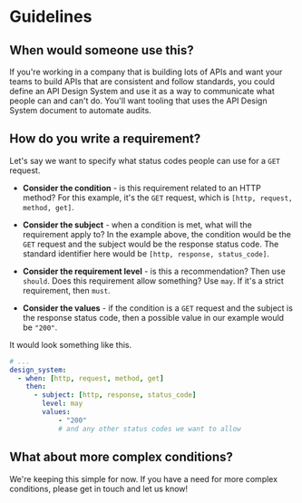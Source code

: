# Guidelines

## When would someone use this?

If you're working in a company that is building lots of APIs and want your teams to build APIs that are consistent and follow standards, you could define an API Design System and use it as a way to communicate what people can and can't do. You'll want tooling that uses the API Design System document to automate audits.

## How do you write a requirement?

Let's say we want to specify what status codes people can use for a `GET` request.

- **Consider the condition** - is this requirement related to an HTTP method? For this example, it's the `GET` request, which is `[http, request, method, get]`.

- **Consider the subject** - when a condition is met, what will the requirement apply to? In the example above, the condition would be the `GET` request and the subject would be the response status code. The standard identifier here would be `[http, response, status_code]`.

- **Consider the requirement level** - is this a recommendation? Then use `should`. Does this requirement allow something? Use `may`. If it's a strict requirement, then `must`.

- **Consider the values** - if the condition is a `GET` request and the subject is the response status code, then a possible value in our example would be `"200"`.

It would look something like this.

```yaml
# ... 
design_system:
  - when: [http, request, method, get]
    then:
      - subject: [http, response, status_code]
        level: may
        values:
            - "200"
            # and any other status codes we want to allow
```

## What about more complex conditions?

We're keeping this simple for now. If you have a need for more complex conditions, please get in touch and let us know!
